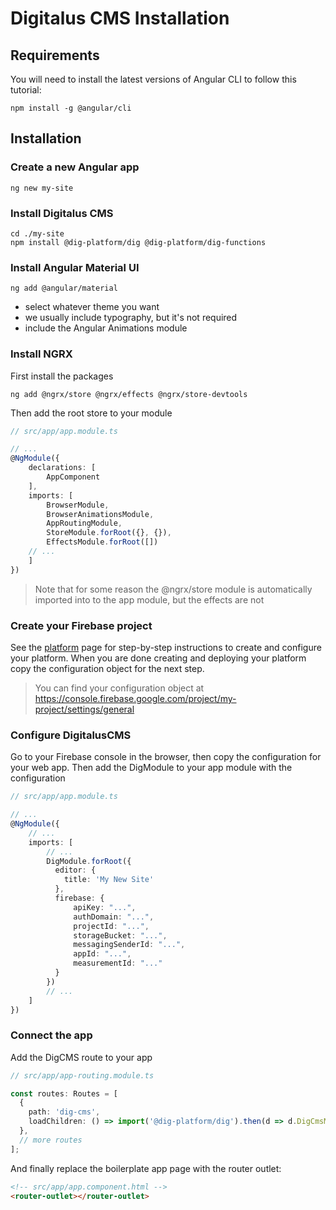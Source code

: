 # Digitalus CMS Installation

## Requirements

You will need to install the latest versions of Angular CLI to follow this tutorial:

```shell
npm install -g @angular/cli
```
## Installation

### Create a new Angular app

```shell
ng new my-site
```

### Install Digitalus CMS

```shell
cd ./my-site
npm install @dig-platform/dig @dig-platform/dig-functions
```

### Install Angular Material UI

```shell
ng add @angular/material
```

* select whatever theme you want
* we usually include typography, but it's not required
* include the Angular Animations module

### Install NGRX

First install the packages

```shell
ng add @ngrx/store @ngrx/effects @ngrx/store-devtools
```

Then add the root store to your module

```typescript
// src/app/app.module.ts

// ...
@NgModule({
    declarations: [
        AppComponent
    ],
    imports: [
        BrowserModule,
        BrowserAnimationsModule,
        AppRoutingModule,
        StoreModule.forRoot({}, {}),
        EffectsModule.forRoot([])
    // ...
    ]
})
```

> Note that for some reason the @ngrx/store module is automatically imported into to the app module,
> but the effects are not

### Create your Firebase project

See the [platform](./platform.md) page for step-by-step instructions to create and configure your platform.
When you are done creating and deploying your platform copy the configuration object for the next step.

> You can find your configuration object at https://console.firebase.google.com/project/my-project/settings/general

### Configure DigitalusCMS

Go to your Firebase console in the browser, then copy the configuration for your web app.
Then add the DigModule to your app module with the configuration

```typescript
// src/app/app.module.ts

// ...
@NgModule({
    // ...
    imports: [
        // ...
        DigModule.forRoot({
          editor: {
            title: 'My New Site'
          },
          firebase: {
              apiKey: "...",
              authDomain: "...",
              projectId: "...",
              storageBucket: "...",
              messagingSenderId: "...",
              appId: "...",
              measurementId: "..."
          }
        })
        // ...
    ]
})
```

### Connect the app

Add the DigCMS route to your app

```typescript
// src/app/app-routing.module.ts

const routes: Routes = [
  {
    path: 'dig-cms',
    loadChildren: () => import('@dig-platform/dig').then(d => d.DigCmsModule)
  },
  // more routes
];
```

And finally replace the boilerplate app page with the router outlet:

```html
<!-- src/app/app.component.html -->
<router-outlet></router-outlet>
```

